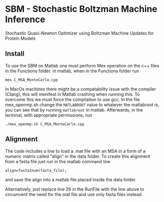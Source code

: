 # SBM - Stochastic Boltzman Machine Inference
Stochastic Quasi-Newton Optimizer using Boltzman Machine Updates for Protein Models

## Install
To use the SBM on Matlab one must perform Mex operation on the c++ files in the Functions folder.
in matlab, when in the Functions folder run 
```
mex C_MSA_MonteCarlo.cpp
```

In MacOs machines there might be a compatability issue with the compiler (Clang), this will menifest in Matlab crashing when running this.
To overcome this we must force the compilation to use gcc. In the file mex_openmp.sh change the `MATLABROOT` value to whatever the matlabroot is,
you can see that by running `matlabroot` in matlab. Afterwards, in the terminal, with appropriate permissions, run 
```
./mex_openmp.sh C_MSA_MonteCarlo.cpp
``` 

## Alignment
The code includes a line to load a .mat file with an MSA in a form of a numeric matrix called "align" in the data folder.
To create this alignment from a fasta file just run in the matlab command line
```
align=fasta2num(fasta_file);
```
and save the align into a matlab file placed inside the data folder.

Alternatively, just replace line 26 in the RunFile with the line above to circumvent the need for the mat file and use only fasta files instead. 
